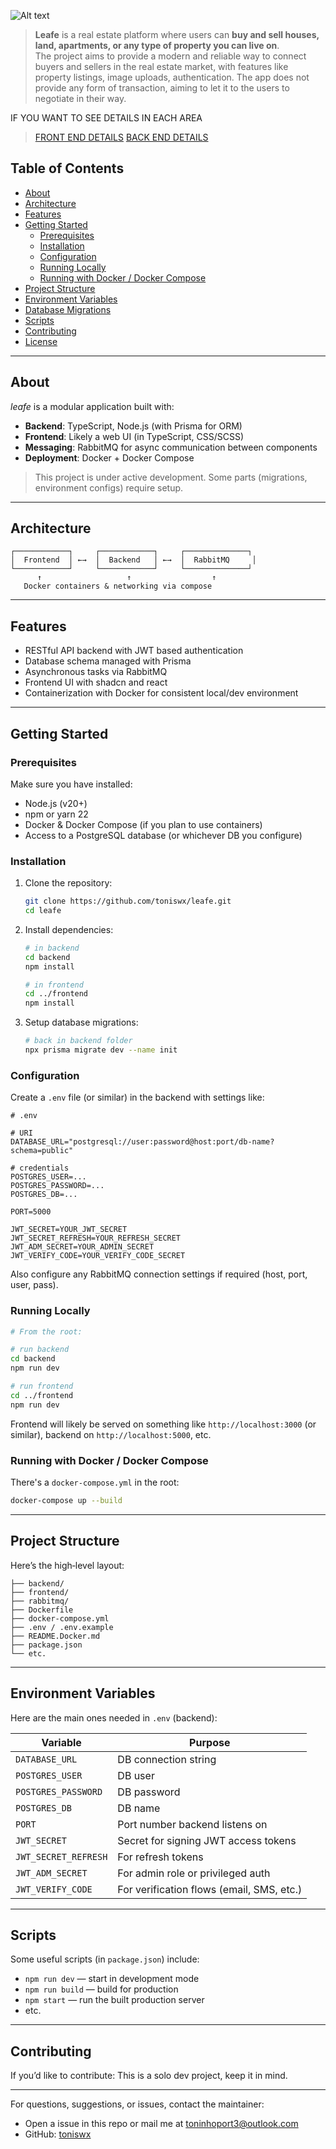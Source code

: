 
![Alt text](https://raw.githubusercontent.com/toniswx/leafe/41be72c73970fd74f24fd43b2465f596ff0e26c9/frontend/public/logo.svg)

> **Leafe** 
is a real estate platform where users can **buy and sell houses, land, apartments, or any type of property you can live on**.  
The project aims to provide a modern and reliable way to connect buyers and sellers in the real estate market, with features like property listings, image uploads, authentication.
The app does not provide any form of transaction, aiming to let it to the users to negotiate in their way.




IF YOU WANT TO SEE DETAILS IN EACH AREA

> [FRONT END DETAILS](https://github.com/toniswx/leafe/tree/main/frontend)
> [BACK END DETAILS](https://github.com/toniswx/leafe/tree/main/backend)



## Table of Contents

- [About](#about)  
- [Architecture](#architecture)  
- [Features](#features)  
- [Getting Started](#getting-started)  
  - [Prerequisites](#prerequisites)  
  - [Installation](#installation)  
  - [Configuration](#configuration)  
  - [Running Locally](#running-locally)  
  - [Running with Docker / Docker Compose](#running-with-docker--docker-compose)  
- [Project Structure](#project-structure)  
- [Environment Variables](#environment-variables)  
- [Database Migrations](#database-migrations)  
- [Scripts](#scripts)  
- [Contributing](#contributing)  
- [License](#license)

---

## About

*leafe* is a modular application built with:

- **Backend**: TypeScript, Node.js (with Prisma for ORM)  
- **Frontend**: Likely a web UI (in TypeScript, CSS/SCSS)  
- **Messaging**: RabbitMQ for async communication between components  
- **Deployment**: Docker + Docker Compose  

> This project is under active development. Some parts (migrations, environment configs) require setup.

---

## Architecture

```text
┌────────────┐     ┌────────────┐     ┌──────────────┐
│  Frontend  │ ←→  │  Backend   │ ←→  │  RabbitMQ     │
└────────────┘     └────────────┘     └──────────────┘
      ↑                   ↑                  ↑
   Docker containers & networking via compose
```
---

## Features


- RESTful API backend with JWT based authentication  
- Database schema managed with Prisma  
- Asynchronous tasks via RabbitMQ  
- Frontend UI with shadcn and react  
- Containerization with Docker for consistent local/dev environment  

---

## Getting Started

### Prerequisites

Make sure you have installed:

- Node.js (v20+)  
- npm or yarn 22 
- Docker & Docker Compose (if you plan to use containers)  
- Access to a PostgreSQL database (or whichever DB you configure)  

### Installation

1. Clone the repository:

   ```bash
   git clone https://github.com/toniswx/leafe.git
   cd leafe
   ```

2. Install dependencies:

   ```bash
   # in backend
   cd backend
   npm install

   # in frontend
   cd ../frontend
   npm install
   ```

3. Setup database migrations:

   ```bash
   # back in backend folder
   npx prisma migrate dev --name init
   ```

### Configuration

Create a `.env` file (or similar) in the backend with settings like:

```env
# .env

# URI
DATABASE_URL="postgresql://user:password@host:port/db-name?schema=public"

# credentials
POSTGRES_USER=...
POSTGRES_PASSWORD=...
POSTGRES_DB=...

PORT=5000

JWT_SECRET=YOUR_JWT_SECRET
JWT_SECRET_REFRESH=YOUR_REFRESH_SECRET
JWT_ADM_SECRET=YOUR_ADMIN_SECRET
JWT_VERIFY_CODE=YOUR_VERIFY_CODE_SECRET
```

Also configure any RabbitMQ connection settings if required (host, port, user, pass).

### Running Locally

```bash
# From the root:

# run backend
cd backend
npm run dev

# run frontend
cd ../frontend
npm run dev
```

Frontend will likely be served on something like `http://localhost:3000` (or similar), backend on `http://localhost:5000`, etc.

### Running with Docker / Docker Compose

There's a `docker-compose.yml` in the root:

```bash
docker-compose up --build
```

---

## Project Structure

Here’s the high‑level layout:

```
├── backend/         
├── frontend/        
├── rabbitmq/          
├── Dockerfile         
├── docker-compose.yml 
├── .env / .env.example 
├── README.Docker.md   
├── package.json
└── etc.
```

---

## Environment Variables

Here are the main ones needed in `.env` (backend):

| Variable               | Purpose                                             |
|------------------------|-----------------------------------------------------|
| `DATABASE_URL`         | DB connection string                                |
| `POSTGRES_USER`        | DB user                                            |
| `POSTGRES_PASSWORD`    | DB password                                        |
| `POSTGRES_DB`          | DB name                                            |
| `PORT`                 | Port number backend listens on                    |
| `JWT_SECRET`           | Secret for signing JWT access tokens               |
| `JWT_SECRET_REFRESH`   | For refresh tokens                                 |
| `JWT_ADM_SECRET`        | For admin role or privileged auth                  |
| `JWT_VERIFY_CODE`      | For verification flows (email, SMS, etc.)          |

---

## Scripts

Some useful scripts (in `package.json`) include:

- `npm run dev` — start in development mode  
- `npm run build` — build for production  
- `npm start` — run the built production server  
- etc.

---

## Contributing

If you’d like to contribute: This is a solo dev project, keep it in mind.

---


For questions, suggestions, or issues, contact the maintainer: 

- Open a issue in this repo or mail me at toninhoport3@outlook.com
- GitHub: [toniswx](https://github.com/toniswx)  
